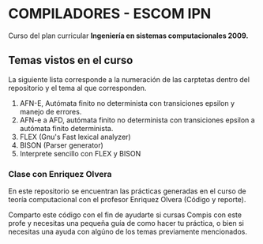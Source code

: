 # COMPILADORES - ESCOM IPN

Curso del plan curricular **Ingeniería en sistemas computacionales 2009.**

## Temas vistos en el curso

La siguiente lista corresponde a la numeración de las carptetas dentro del repositorio y el tema al que corresponden.

1. AFN-E, Autómata finito no determinista con transiciones epsilon y manejo de errores.
2. AFN-e a AFD, autómata finito no determinista con transiciones epsilon a autómata finito determinista.
3. FLEX (Gnu's Fast lexical analyzer)
4. BISON (Parser generator)
5. Interprete sencillo con FLEX y BISON

### Clase con Enriquez Olvera

En este repositorio se encuentran las prácticas generadas en el curso de teoría computacional con el profesor Enriquez Olvera (Código y reporte).

Comparto este código con el fin de ayudarte si cursas Compis con este profe y necesitas una pequeña guía de como hacer tu práctica, o bien si necesitas una ayuda con algúno de los temas previamente mencionados.

